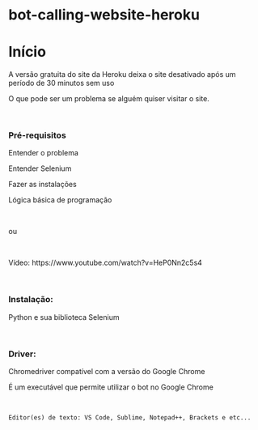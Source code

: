 # bot-calling-website-heroku



# Início

<p>A versão gratuita do site da Heroku deixa o site desativado após um período de 30 minutos sem uso </p>
<p>O que pode ser um problema se alguém quiser visitar o site.</p>
<br/>

### Pré-requisitos


<p>Entender o problema</p>
<p>Entender Selenium</p>
<p>Fazer as instalações</p>
<p>Lógica básica de programação</p>
<br/>
<p>ou</p>
<br/>

<p>Vídeo: https://www.youtube.com/watch?v=HeP0Nn2c5s4</p>
<br/>

### Instalação:

<p>Python e sua biblioteca Selenium</p>
<br/>

### Driver:
<p>Chromedriver compatível com a versão do Google Chrome</p>
<p>É um executável que permite utilizar o bot no Google Chrome</p>

<br/>

```
Editor(es) de texto: VS Code, Sublime, Notepad++, Brackets e etc...
```

